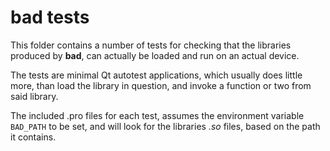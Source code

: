 # bad tests

This folder contains a number of tests for checking that the libraries produced
by **bad**, can actually be loaded and run on an actual device.

The tests are minimal Qt autotest applications, which usually does little more,
than load the library in question, and invoke a function or two from said
library.

The included .pro files for each test, assumes the environment variable
`BAD_PATH` to be set, and will look for the libraries *.so* files, based on the
path it contains.
